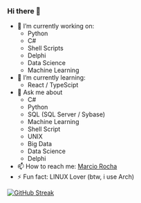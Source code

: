 ### Hi there 👋

<!--
**MarciovsRocha/MarciovsRocha** is a ✨ _special_ ✨ repository because its `README.md` (this file) appears on your GitHub profile.

Here are some ideas to get you started:



- 👯 I’m looking to collaborate on ...
- 🤔 I’m looking for help with ...
- 💬 Ask me about ...

- 😄 Pronouns: ...
-->

- 🔭 I’m currently working on:
  - Python
  - C#
  - Shell Scripts 
  - Delphi
  - Data Science
  - Machine Learning
- 🌱 I’m currently learning: 
  - React / TypeScipt 
- 💬 Ask me about 
  - C#
  - Python
  - SQL (SQL Server / Sybase)
  - Machine Learning
  - Shell Script
  - UNIX
  - Big Data
  - Data Science
  - Delphi
- 📫 How to reach me: <a href="mailto:dev.marcio.rocha@gmail.com">Marcio Rocha</a>
- ⚡ Fun fact: LINUX Lover (btw, i use Arch)


[![GitHub Streak](https://github-readme-streak-stats.herokuapp.com?user=marciovsrocha&theme=github-dark&hide_border=true&border_radius=20&locale=pt-br&date_format=M%20j%5B%2C%20Y%5D&mode=weekly)](https://git.io/streak-stats)

